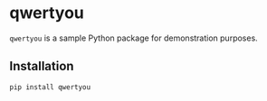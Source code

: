 # qwertyou

`qwertyou` is a sample Python package for demonstration purposes.

## Installation

```bash
pip install qwertyou
